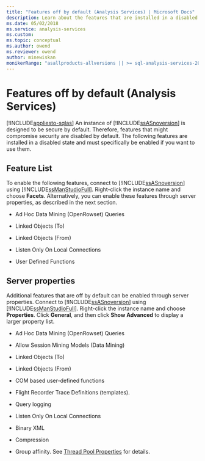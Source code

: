 ```yaml
---
title: "Features off by default (Analysis Services) | Microsoft Docs"
description: Learn about the features that are installed in a disabled state in SQL Server Analysis Services for security reasons.  
ms.date: 05/02/2018
ms.service: analysis-services
ms.custom:
ms.topic: conceptual
ms.author: owend
ms.reviewer: owend
author: minewiskan
monikerRange: "asallproducts-allversions || >= sql-analysis-services-2016"
---
```

# Features off by default (Analysis Services)
[!INCLUDE[appliesto-sqlas](../includes/appliesto-sqlas.md)]
  An instance of [!INCLUDE[ssASnoversion](../includes/ssasnoversion-md.md)] is designed to be secure by default. Therefore, features that might compromise security are disabled by default. The following features are installed in a disabled state and must specifically be enabled if you want to use them.  
  
## Feature List  
 To enable the following features, connect to [!INCLUDE[ssASnoversion](../includes/ssasnoversion-md.md)] using [!INCLUDE[ssManStudioFull](../includes/ssmanstudiofull-md.md)]. Right-click the instance name and choose **Facets**. Alternatively, you can enable these features through server properties, as described in the next section.  
  
-   Ad Hoc Data Mining (OpenRowset) Queries  
  
-   Linked Objects (To)  
  
-   Linked Objects (From)  
  
-   Listen Only On Local Connections  
  
-   User Defined Functions  
  
## Server properties  
 Additional features that are off by default can be enabled through server properties. Connect to [!INCLUDE[ssASnoversion](../includes/ssasnoversion-md.md)] using [!INCLUDE[ssManStudioFull](../includes/ssmanstudiofull-md.md)]. Right-click the instance name and choose **Properties**. Click **General**, and then click **Show Advanced** to display a larger property list.  
  
-   Ad Hoc Data Mining (OpenRowset) Queries  
  
-   Allow Session Mining Models (Data Mining)  
  
-   Linked Objects (To)  
  
-   Linked Objects (From)  
  
-   COM based user-defined functions  
  
-   Flight Recorder Trace Definitions (templates).  
  
-   Query logging  
  
-   Listen Only On Local Connections  
  
-   Binary XML  
  
-   Compression  
  
-   Group affinity. See [Thread Pool Properties](../../analysis-services/server-properties/thread-pool-properties.md) for details.  
  
  
